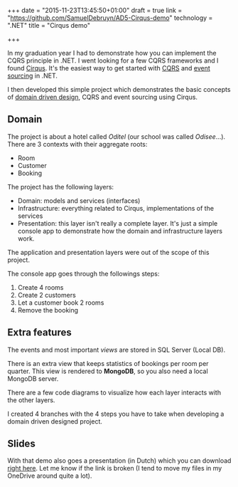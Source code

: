 +++
date = "2015-11-23T13:45:50+01:00"
draft = true
link = "https://github.com/SamuelDebruyn/AD5-Cirqus-demo"
technology = ".NET"
title = "Cirqus demo"

+++

In my graduation year I had to demonstrate how you can implement the CQRS principle in .NET. I went looking for a few CQRS frameworks and I found [Cirqus](https://github.com/d60/Cirqus). It's the easiest way to get started with [CQRS](http://martinfowler.com/bliki/CQRS.html) and [event sourcing](https://msdn.microsoft.com/en-us/library/dn589792.aspx) in .NET.

I then developed this simple project which demonstrates the basic concepts of [domain driven design](http://dddcommunity.org/learning-ddd/what_is_ddd/), CQRS and event sourcing using Cirqus.

## Domain

The project is about a hotel called *Oditel* (our school was called *Odisee*...). There are 3 contexts with their aggregate roots:

* Room
* Customer
* Booking

The project has the following layers:

* Domain: models and services (interfaces)
* Infrastructure: everything related to Cirqus, implementations of the services
* Presentation: this layer isn't really a complete layer. It's just a simple console app to demonstrate how the domain and infrastructure layers work.

The application and presentation layers were out of the scope of this project.

The console app goes through the followings steps:

1. Create 4 rooms
1. Create 2 customers
1. Let a customer book 2 rooms
1. Remove the booking

## Extra features

The events and most important *views* are stored in SQL Server (Local DB).

There is an extra view that keeps statistics of bookings per room per quarter. This view is rendered to **MongoDB**, so you also need a local MongoDB server.

There are a few code diagrams to visualize how each layer interacts with the other layers.

I created 4 branches with the 4 steps you have to take when developing a domain driven designed project.

## Slides

With that demo also goes a presentation (in Dutch) which you can download [right here](https://onedrive.live.com/redir?resid=B5240A36EC9AE039!485572&authkey=!AFa6VJYzeHPv4hI&ithint=file%2cpptx). Let me know if the link is broken (I tend to move my files in my OneDrive around quite a lot).